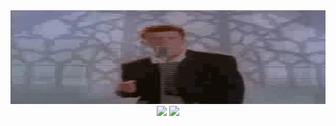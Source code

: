 <img src="Rickrolling.gif" width="100%" height="150px" />

<div align="center">
    <img src="http://github-profile-summary-cards.vercel.app/api/cards/profile-details?username=Himer65&theme=dark" />
    <img src="https://github-readme-stats.vercel.app/api/top-langs/?username=Himer65&hide_title=true&theme=github_dark&hide_border=true">
</div>
